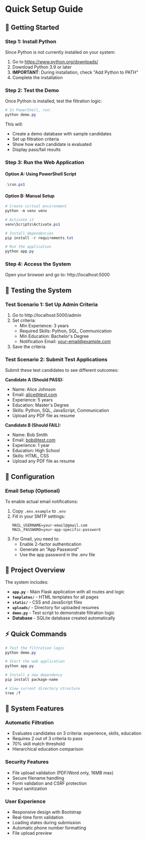 # Quick Setup Guide

## 🚀 Getting Started

### Step 1: Install Python
Since Python is not currently installed on your system:

1. Go to https://www.python.org/downloads/
2. Download Python 3.9 or later
3. **IMPORTANT**: During installation, check "Add Python to PATH"
4. Complete the installation

### Step 2: Test the Demo
Once Python is installed, test the filtration logic:

```powershell
# In PowerShell, run:
python demo.py
```

This will:
- Create a demo database with sample candidates
- Set up filtration criteria
- Show how each candidate is evaluated
- Display pass/fail results

### Step 3: Run the Web Application

#### Option A: Using PowerShell Script
```powershell
.\run.ps1
```

#### Option B: Manual Setup
```powershell
# Create virtual environment
python -m venv venv

# Activate it
venv\Scripts\Activate.ps1

# Install dependencies
pip install -r requirements.txt

# Run the application
python app.py
```

### Step 4: Access the System
Open your browser and go to: http://localhost:5000

## 🧪 Testing the System

### Test Scenario 1: Set Up Admin Criteria
1. Go to http://localhost:5000/admin
2. Set criteria:
   - Min Experience: 3 years
   - Required Skills: Python, SQL, Communication
   - Min Education: Bachelor's Degree
   - Notification Email: your-email@example.com
3. Save the criteria

### Test Scenario 2: Submit Test Applications
Submit these test candidates to see different outcomes:

**Candidate A (Should PASS):**
- Name: Alice Johnson
- Email: alice@test.com
- Experience: 5 years
- Education: Master's Degree
- Skills: Python, SQL, JavaScript, Communication
- Upload any PDF file as resume

**Candidate B (Should FAIL):**
- Name: Bob Smith
- Email: bob@test.com
- Experience: 1 year
- Education: High School
- Skills: HTML, CSS
- Upload any PDF file as resume

## 🔧 Configuration

### Email Setup (Optional)
To enable actual email notifications:

1. Copy `.env.example` to `.env`
2. Fill in your SMTP settings:
   ```
   MAIL_USERNAME=your-email@gmail.com
   MAIL_PASSWORD=your-app-specific-password
   ```
3. For Gmail, you need to:
   - Enable 2-factor authentication
   - Generate an "App Password"
   - Use the app password in the .env file

## 📂 Project Overview

The system includes:

- **`app.py`** - Main Flask application with all routes and logic
- **`templates/`** - HTML templates for all pages
- **`static/`** - CSS and JavaScript files
- **`uploads/`** - Directory for uploaded resumes
- **`demo.py`** - Test script to demonstrate filtration logic
- **Database** - SQLite database created automatically

## ⚡ Quick Commands

```powershell
# Test the filtration logic
python demo.py

# Start the web application
python app.py

# Install a new dependency
pip install package-name

# View current directory structure
tree /f
```

## 🎯 System Features

### Automatic Filtration
- Evaluates candidates on 3 criteria: experience, skills, education
- Requires 2 out of 3 criteria to pass
- 70% skill match threshold
- Hierarchical education comparison

### Security Features
- File upload validation (PDF/Word only, 16MB max)
- Secure filename handling
- Form validation and CSRF protection
- Input sanitization

### User Experience
- Responsive design with Bootstrap
- Real-time form validation
- Loading states during submission
- Automatic phone number formatting
- File upload preview
